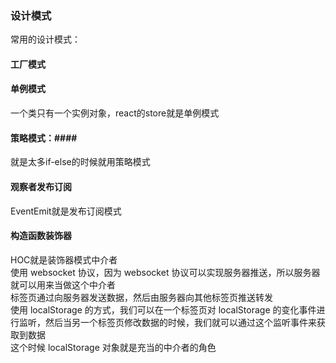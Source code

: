 ### 设计模式 ###  


常用的设计模式：
#### 工厂模式  ####  
#### 单例模式 ####   
一个类只有一个实例对象，react的store就是单例模式  
#### 策略模式：####  
就是太多if-else的时候就用策略模式  

#### 观察者发布订阅 ####  
EventEmit就是发布订阅模式  

#### 构造函数装饰器 ####  
HOC就是装饰器模式中介者  
使用 websocket 协议，因为 websocket 协议可以实现服务器推送，所以服务器就可以用来当做这个中介者   
标签页通过向服务器发送数据，然后由服务器向其他标签页推送转发  
使用 localStorage 的方式，我们可以在一个标签页对 localStorage 的变化事件进行监听，然后当另一个标签页修改数据的时候，我们就可以通过这个监听事件来获取到数据    
这个时候 localStorage 对象就是充当的中介者的角色  